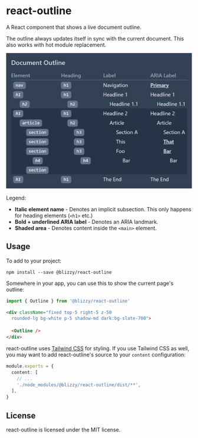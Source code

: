 react-outline
=============

A React component that shows a live document outline.

The outline always updates itself in sync with the current document. This also works with hot module replacement.

![Screenshot](react-outline.png)

Legend:

- **Italic element name** - Denotes an implicit subsection. This only happens for heading elements (`<h1>` etc.)
- **Bold + underlined ARIA label** - Denotes an ARIA landmark.
- **Shaded area** - Denotes content inside the `<main>` element.


Usage
-----

To add to your project:

```
npm install --save @blizzy/react-outline
```

Somewhere in your app, you can use this to show the current page's outline:

```typescript
import { Outline } from '@blizzy/react-outline'
```

```html
<div className="fixed top-5 right-5 z-50
  rounded-lg bg-white p-5 shadow-md dark:bg-slate-700">

  <Outline />
</div>
```

react-outline uses [Tailwind CSS] for styling. If you use Tailwind CSS as well, you may want to add
react-outline's source to your `content` configuration:

```typescript
module.exports = {
  content: [
    // ...
    './node_modules/@blizzy/react-outline/dist/**',
  ],
}
```


License
-------

react-outline is licensed under the MIT license.



[Tailwind CSS]: https://tailwindcss.com/
